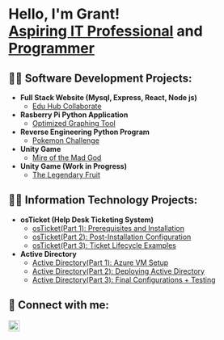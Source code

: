 <h1>Hello, I'm Grant! <br /> <a href="https://www.linkedin.com/in/grantgremillion333/">Aspiring IT Professional</a> and <a href="https://github.com/grantgremillion">Programmer</a> </h1>

<h2>👨‍💻 Software Development Projects:</h2>

- <b>Full Stack Website (Mysql, Express, React, Node js)</b>
  - [Edu Hub Collaborate](https://github.com/GrantGremillion/Edu-Hub-Collaborate)
- <b>Rasberry Pi Python Application</b>
  - [Optimized Graphing Tool](https://github.com/GreatWolfLink/Group-CSC)
- <b>Reverse Engineering Python Program</b>
  - [Pokemon Challenge](https://github.com/Christina-Simino/Team-Error-404)
- <b>Unity Game</b>
  - [Mire of the Mad God](https://github.com/blazer3030/Epic-Trial)
- <b>Unity Game (Work in Progress)</b>
  - [The Legendary Fruit](https://github.com/GrantGremillion/TheLegendaryFruit)


<h2>👨‍💻 Information Technology Projects:</h2>

- <b>osTicket (Help Desk Ticketing System)</b>
  - [osTicket(Part 1): Prerequisites and Installation](https://github.com/GrantGremillion/P1-osticket-prereqs)
  - [osTicket(Part 2): Post-Installation Configuration](https://github.com/GrantGremillion/P2-post-install-config)
  - [osTicket(Part 3): Ticket Lifecycle Examples](https://github.com/GrantGremillion/P3-ticket-lifecycle)
- <b>Active Directory</b>
  - [Active Directory(Part 1): Azure VM Setup](https://github.com/GrantGremillion/P1-azure_vm_setup)
  - [Active Directory(Part 2): Deploying Active Directory](https://github.com/GrantGremillion/P2-active-directory-deployment)
  - [Active Directory(Part 3): Final Configurations + Testing](https://github.com/GrantGremillion/P3-final-configurations-testing)


<h2> 🤳 Connect with me:</h2>


[<img align="left" alt="GrantGremillion | LinkedIn" width="22px" src="https://cdn.jsdelivr.net/npm/simple-icons@v3/icons/linkedin.svg" />][linkedin]

[linkedin]: https://www.linkedin.com/in/grantgremillion333/

